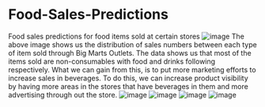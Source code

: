 # Food-Sales-Predictions
Food sales predictions for food items sold at certain stores
![image](https://user-images.githubusercontent.com/77650918/111381616-8ec79800-866b-11eb-9040-b427bde42d6b.png)
The above image shows us the distribution of sales numbers between each type of item sold through Big Marts Outlets.
The data shows us that most of the items sold are non-consumables with food and drinks following respectively.
What we can gain from this, is to put more marketing efforts to increase sales in beverages.
To do this, we can increase product visibility by having more areas in the stores that have beverages in them and more advertising through out the store.
![image](https://user-images.githubusercontent.com/77650918/111381846-dea65f00-866b-11eb-9d83-eb0586311873.png)
![image](https://user-images.githubusercontent.com/77650918/111381876-e9f98a80-866b-11eb-979c-b14c41c36d1f.png)
![image](https://user-images.githubusercontent.com/77650918/111381944-ff6eb480-866b-11eb-9266-d6e43fe32389.png)
![image](https://user-images.githubusercontent.com/77650918/111381974-05649580-866c-11eb-9c8f-48c5559b2775.png)

